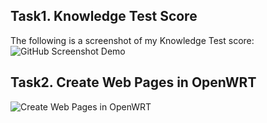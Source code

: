 ## Task1. Knowledge Test Score

The following is a screenshot of my Knowledge Test score:
![GitHub Screenshot Demo](./images/Week6_knowledge-test.png)


## Task2. Create Web Pages in OpenWRT
![Create Web Pages in OpenWRT](./images/week6task2.png)
